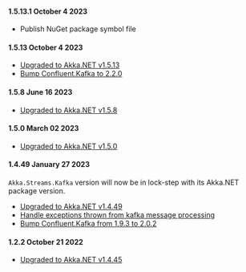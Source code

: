 #### 1.5.13.1 October 4 2023 ####

* Publish NuGet package symbol file

#### 1.5.13 October 4 2023 ####

* [Upgraded to Akka.NET v1.5.13](https://github.com/akkadotnet/akka.net/releases/tag/1.5.13)
* [Bump Confluent.Kafka to 2.2.0](https://github.com/akkadotnet/Akka.Streams.Kafka/pull/376)

#### 1.5.8 June 16 2023 ####

* [Upgraded to Akka.NET v1.5.8](https://github.com/akkadotnet/akka.net/releases/tag/1.5.8)

#### 1.5.0 March 02 2023 ####

* [Upgraded to Akka.NET v1.5.0](https://github.com/akkadotnet/akka.net/releases/tag/1.5.0)

#### 1.4.49 January 27 2023 ####

`Akka.Streams.Kafka` version will now be in lock-step with its Akka.NET package version.

* [Upgraded to Akka.NET v1.4.49](https://github.com/akkadotnet/akka.net/releases/tag/1.4.49)
* [Handle exceptions thrown from kafka message processing](https://github.com/akkadotnet/Akka.Streams.Kafka/pull/324)
* [Bump Confluent.Kafka from 1.9.3 to 2.0.2](https://github.com/akkadotnet/Akka.Streams.Kafka/pull/325)

#### 1.2.2 October 21 2022 ####

* [Upgraded to Akka.NET v1.4.45](https://github.com/akkadotnet/akka.net/releases/tag/1.4.45)
